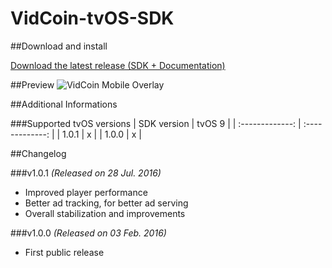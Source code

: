 VidCoin-tvOS-SDK
===============
##Download and install

[Download the latest release (SDK + Documentation)](https://github.com/VidCoin/VidCoin-tvOS-SDK/releases/download/v1.0.1/VidCoin-tvOS-SDK.zip)

##Preview
![VidCoin Mobile Overlay](https://googledrive.com/host/0B6eY1Jl67IWrMFhSUE9qRkFYS0U "VidCoin Mobile Overlay")

##Additional Informations

###Supported tvOS versions
| SDK version  | tvOS 9 |
| :-------------: | :-------------: |
| 1.0.1 | x |
| 1.0.0 | x |


##Changelog

###v1.0.1
*(Released on 28 Jul. 2016)*

- Improved player performance
- Better ad tracking, for better ad serving
- Overall stabilization and improvements

###v1.0.0
*(Released on 03 Feb. 2016)*

- First public release
